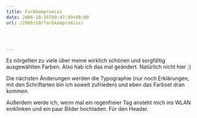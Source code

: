 ```yaml
---
title: Farbkompromiss
date: 2006-10-26T09:47:49+00:00
url: /2006/10/farbkompromiss/




---
```

Es nörgelten zu viele über meine wirklich schönen und sorgfältig ausgewählten Farben. Also hab ich das mal geändert. Natürlich nicht hier ;)

Die nächsten Änderungen werden die Typographie (nur noch Erklärungen, mit den Schriftarten bin ich soweit zufrieden) und eben das Farbset dran kommen.

Außerdem werde ich, wenn mal ein regenfreier Tag ansteht mich ins <span class="caps">WLAN</span> einklinken und ein paar Bilder hochladen. Für den Header.
